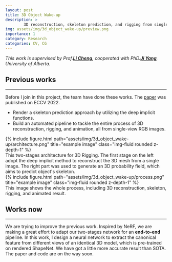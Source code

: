 ```yaml
---
layout: post
title: 3D Object Wake-up
description: >
        3D reconstruction, skeleton prediction, and rigging from single RGB images.
img: assets/img/3d_object_wake-up/preview.png
importance: 1
category: Research
categories: CV, CG
---
```


*This work is supervised by Prof.**[Li Cheng](https://vision-and-learning-lab-ualberta.github.io/author/li-cheng/)**, cooperated with PhD.**[Ji Yang](https://vision-and-learning-lab-ualberta.github.io/author/ji-yang/)**, University of Alberta.*


## Previous works
***
Before I join in this project, the team have done these works. The [paper](https://kulbear.github.io/object-wakeup/) was published on ECCV 2022.
- Render a skeleton prediction approach by utilizing the deep implicit functions. 
- Build an automated pipeline to tackle the entire process of 3D reconstruction, rigging, and animation, all from single-view RGB images. 

<div class="row justify-content-md-center">
    <div class="col-md-auto">
        {% include figure.html path="assets/img/3d_object_wake-up/architecture.png" title="example image" class="img-fluid rounded z-depth-1" %}
    </div>
</div>
<div class="caption">
    This two-stages architecture for 3D Rigging. The first stage on the left adopt the deep implicit method to reconstruct the 3D mesh from a single image. The right part was used to generate an 3D probability field, which aims to predict object's skeleton.
</div>
<div class="row justify-content-md-center">
    <div class="col-md-auto">
        {% include figure.html path="assets/img/3d_object_wake-up/process.png" title="example image" class="img-fluid rounded z-depth-1" %}
    </div>
</div>
<div class="caption">
    This image shows the whole process, including 3D reconstruction, skeleton, rigging, and animated result.
</div>

## Works now
***
We are trying to improve the previous work.
Inspired by NeRF, we are making a great effort to adapt our two-stages network for an **end-to-end** pipeline.
In this work, I design a neural network to extract the canonical feature from different views of an identical 3D model, which is pre-trained on rendered ShapeNet. We have got a little more accurate result than SOTA. The paper and code are on the way soon. 

